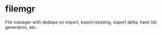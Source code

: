 filemgr
=======

File manager with dedupe on import, export existing, export delta, hash list generation, etc.
